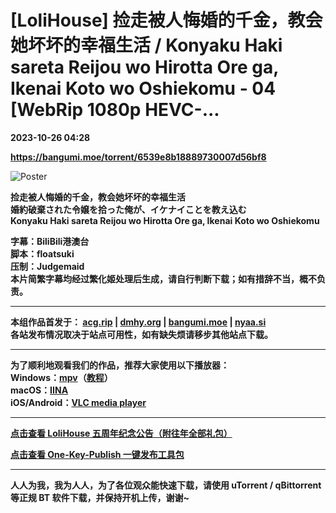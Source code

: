 # [LoliHouse] 捡走被人悔婚的千金，教会她坏坏的幸福生活 / Konyaku Haki sareta Reijou wo Hirotta Ore ga, Ikenai Koto wo Oshiekomu - 04 [WebRip 1080p HEVC-...

**2023-10-26 04:28**

**https://bangumi.moe/torrent/6539e8b18889730007d56bf8**

![Poster](https://s2.loli.net/2023/10/12/NEVBce8dmWUGw4t.jpg)  

**捡走被人悔婚的千金，教会她坏坏的幸福生活**  
**婚約破棄された令嬢を拾った俺が、イケナイことを教え込む**  
**Konyaku Haki sareta Reijou wo Hirotta Ore ga, Ikenai Koto wo Oshiekomu**  

**字幕：BiliBili港澳台**  
**脚本：floatsuki**  
**压制：Judgemaid**  
**本片简繁字幕均经过繁化姬处理后生成，请自行判断下载；如有措辞不当，概不负责。**  

* * *

**本组作品首发于： [acg.rip](https://acg.rip/?term=LoliHouse) | [dmhy.org](https://share.dmhy.org/topics/list?keyword=lolihouse) | [bangumi.moe](https://bangumi.moe/search/581be821ee98e9ca20730eae) | [nyaa.si](https://nyaa.si/?f=0&c=0_0&q=lolihouse)**  
**各站发布情况取决于站点可用性，如有缺失烦请移步其他站点下载。**  

* * *

**为了顺利地观看我们的作品，推荐大家使用以下播放器：**  
**Windows：[mpv](https://mpv.io/)（[教程](https://vcb-s.com/archives/7594)）**  
**macOS：[IINA](https://iina.io/)**  
**iOS/Android：[VLC media player](https://www.videolan.org/vlc/)**  

* * *

**[点击查看 LoliHouse 五周年纪念公告（附往年全部礼包）](https://share.dmhy.org/topics/view/599634_LoliHouse_LoliHouse_5th_Anniversary_Announcement.html)**

**[点击查看 One-Key-Publish 一键发布工具包](https://github.com/AmusementClub/OKP)**  

* * *

**人人为我，我为人人，为了各位观众能快速下载，请使用 uTorrent / qBittorrent 等正规 BT 软件下载，并保持开机上传，谢谢~**